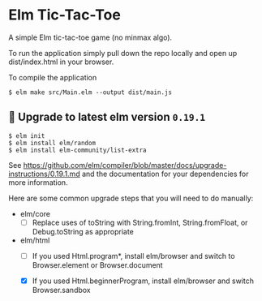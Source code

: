 # Elm Tic-Tac-Toe
A simple Elm tic-tac-toe game (no minmax algo).

To run the application simply pull down the repo locally and open up dist/index.html in your browser.

To compile the application

```
$ elm make src/Main.elm --output dist/main.js
```

## :bookmark: Upgrade to latest elm version `0.19.1`

```
$ elm init
$ elm install elm/random 
$ elm install elm-community/list-extra
```

See <https://github.com/elm/compiler/blob/master/docs/upgrade-instructions/0.19.1.md>
and the documentation for your dependencies for more information.

Here are some common upgrade steps that you will need to do manually:

- elm/core
  - [ ] Replace uses of toString with String.fromInt, String.fromFloat, or Debug.toString as appropriate
- elm/html
  - [ ] If you used Html.program*, install elm/browser and switch to Browser.element or Browser.document
  - [x] If you used Html.beginnerProgram, install elm/browser and switch Browser.sandbox

